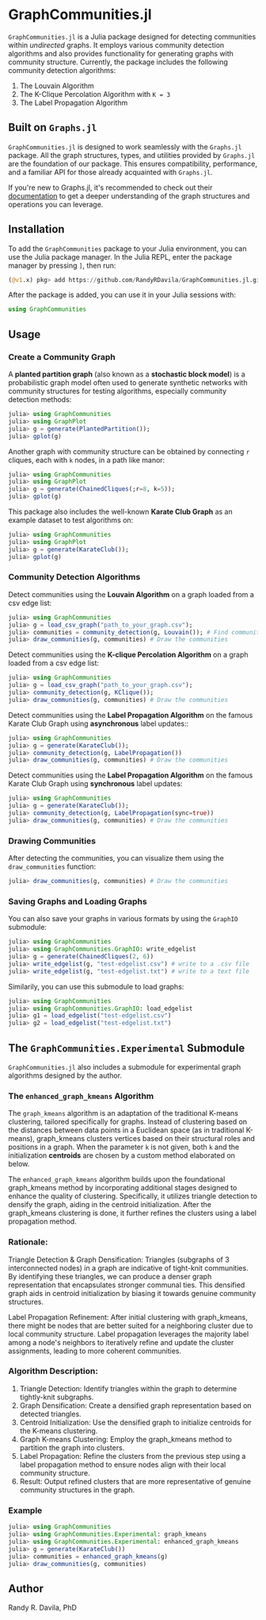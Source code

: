 # GraphCommunities.jl

`GraphCommunities.jl` is a Julia package designed for detecting communities within *undirected* graphs. It employs various community detection algorithms and also provides functionality for generating graphs with community structure. Currently, the package includes the following community detection algorithms:

1. The Louvain Algorithm
2. The K-Clique Percolation Algorithm with `K = 3`
3. The Label Propagation Algorithm

## Built on `Graphs.jl`

`GraphCommunities.jl` is designed to work seamlessly with the `Graphs.jl` package. All the graph structures, types, and utilities provided by `Graphs.jl` are the foundation of our package. This ensures compatibility, performance, and a familiar API for those already acquainted with `Graphs.jl`.

If you're new to Graphs.jl, it's recommended to check out their [documentation](https://github.com/JuliaGraphs/Graphs.jl) to get a deeper understanding of the graph structures and operations you can leverage.

## Installation

To add the `GraphCommunities` package to your Julia environment, you can use the Julia package manager. In the Julia REPL, enter the package manager by pressing `]`, then run:

```julia
(@v1.x) pkg> add https://github.com/RandyRDavila/GraphCommunities.jl.git
```

After the package is added, you can use it in your Julia sessions with:

```julia
using GraphCommunities
```

## Usage

### Create a Community Graph

A **planted partition graph** (also known as a **stochastic block model**) is a probabilistic graph model often used to generate synthetic networks with community structures for testing algorithms, especially community detection methods:
```julia
julia> using GraphCommunities
julia> using GraphPlot
julia> g = generate(PlantedPartition());
julia> gplot(g)
```

Another graph with community structure can be obtained by connecting `r` cliques, each with `k` nodes, in a path like manor:
```julia
julia> using GraphCommunities
julia> using GraphPlot
julia> g = generate(ChainedCliques(;r=8, k=5));
julia> gplot(g)
```

This package also includes the well-known **Karate Club Graph** as an example dataset to test algorithms on:
```julia
julia> using GraphCommunities
julia> using GraphPlot
julia> g = generate(KarateClub());
julia> gplot(g)
```

### Community Detection Algorithms

Detect communities using the **Louvain Algorithm** on a
graph loaded from a csv edge list:
```julia
julia> using GraphCommunities
julia> g = load_csv_graph("path_to_your_graph.csv");
julia> communities = community_detection(g, Louvain()); # Find communities using the Louvain algorithm
julia> draw_communities(g, communities) # Draw the communities
```

Detect communities using the **K-clique Percolation Algorithm** on a
graph loaded from a csv edge list:
```julia
julia> using GraphCommunities
julia> g = load_csv_graph("path_to_your_graph.csv");
julia> community_detection(g, KClique());
julia> draw_communities(g, communities) # Draw the communities
```

Detect communities using the **Label Propagation Algorithm** on the famous Karate Club Graph using **asynchronous** label updates::
```julia
julia> using GraphCommunities
julia> g = generate(KarateClub());
julia> community_detection(g, LabelPropagation())
julia> draw_communities(g, communities) # Draw the communities
```

Detect communities using the **Label Propagation Algorithm** on the famous Karate Club Graph using **synchronous** label updates:
```julia
julia> using GraphCommunities
julia> g = generate(KarateClub());
julia> community_detection(g, LabelPropagation(sync=true))
julia> draw_communities(g, communities) # Draw the communities
```

### Drawing Communities

After detecting the communities, you can visualize them using the `draw_communities` function:
```julia
julia> draw_communities(g, communities) # Draw the communities
```

### Saving Graphs and Loading Graphs

You can also save your graphs in various formats by using the `GraphIO` submodule:
```julia
julia> using GraphCommunities
julia> using GraphCommunities.GraphIO: write_edgelist
julia> g = generate(ChainedCliques(2, 6))
julia> write_edgelist(g, "test-edgelist.csv") # write to a .csv file
julia> write_edgelist(g, "test-edgelist.txt") # write to a text file
```

Similarily, you can use this submodule to load graphs:
```julia
julia> using GraphCommunities
julia> using GraphCommunities.GraphIO: load_edgelist
julia> g1 = load_edgelist("test-edgelist.csv")
julia> g2 = load_edgelist("test-edgelist.txt")
```

## The `GraphCommunities.Experimental` Submodule
`GraphCommunities.jl` also includes a submodule for experimental graph algorithms designed by the author.

### The `enhanced_graph_kmeans` Algorithm

The `graph_kmeans` algorithm is an adaptation of the traditional K-means clustering, tailored specifically for graphs. Instead of clustering based on the distances between data points in a Euclidean space (as in traditional K-means), graph_kmeans clusters vertices based on their structural roles and positions in a graph. When the parameter `k` is not given, both `k` and the initialization **centroids** are chosen by a custom method elaborated on below.

The `enhanced_graph_kmeans` algorithm builds upon the foundational graph_kmeans method by incorporating additional stages designed to enhance the quality of clustering. Specifically, it utilizes triangle detection to densify the graph, aiding in the centroid initialization. After the graph_kmeans clustering is done, it further refines the clusters using a label propagation method.

### Rationale:

Triangle Detection & Graph Densification: Triangles (subgraphs of 3 interconnected nodes) in a graph are indicative of tight-knit communities. By identifying these triangles, we can produce a denser graph representation that encapsulates stronger communal ties. This densified graph aids in centroid initialization by biasing it towards genuine community structures.

Label Propagation Refinement: After initial clustering with graph_kmeans, there might be nodes that are better suited for a neighboring cluster due to local community structure. Label propagation leverages the majority label among a node's neighbors to iteratively refine and update the cluster assignments, leading to more coherent communities.

### Algorithm Description:

1. Triangle Detection: Identify triangles within the graph to determine tightly-knit subgraphs.
2. Graph Densification: Create a densified graph representation based on detected triangles.
3. Centroid Initialization: Use the densified graph to initialize centroids for the K-means clustering.
4. Graph K-means Clustering: Employ the graph_kmeans method to partition the graph into clusters.
5. Label Propagation: Refine the clusters from the previous step using a label propagation method to ensure nodes align with their local community structure.
6. Result: Output refined clusters that are more representative of genuine community structures in the graph.

### Example

```julia
julia> using GraphCommunities
julia> using GraphCommunities.Experimental: graph_kmeans
julia> using GraphCommunities.Experimental: enhanced_graph_kmeans
julia> g = generate(KarateClub())
julia> communities = enhanced_graph_kmeans(g)
julia> draw_communities(g, communities)
```

## Author

Randy R. Davila, PhD